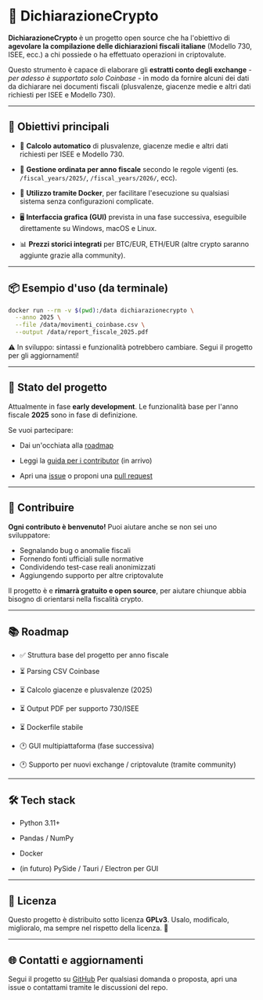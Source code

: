 # 🧾 DichiarazioneCrypto

**DichiarazioneCrypto** è un progetto open source che ha l'obiettivo di **agevolare la compilazione delle dichiarazioni fiscali italiane** (Modello 730, ISEE, ecc.) a chi possiede o ha effettuato operazioni in criptovalute.  

Questo strumento è capace di elaborare gli **estratti conto degli exchange** - *per adesso è supportato solo Coinbase* - in modo da fornire alcuni dei dati da dichiarare nei documenti fiscali (plusvalenze, giacenze medie e altri dati richiesti per ISEE e Modello 730).



---

## 🎯 Obiettivi principali

- 🧮 **Calcolo automatico** di plusvalenze, giacenze medie e altri dati richiesti per ISEE e Modello 730.

- 📁 **Gestione ordinata per anno fiscale** secondo le regole vigenti (es. `/fiscal_years/2025/`, `/fiscal_years/2026/`, ecc).

- 🐳 **Utilizzo tramite Docker**, per facilitare l'esecuzione su qualsiasi sistema senza configurazioni complicate.

- 🖥️ **Interfaccia grafica (GUI)** prevista in una fase successiva, eseguibile direttamente su Windows, macOS e Linux.

- 📊 **Prezzi storici integrati** per BTC/EUR, ETH/EUR (altre crypto saranno aggiunte grazie alla community).

  

---

## 📦 Esempio d'uso (da terminale)

```bash
docker run --rm -v $(pwd):/data dichiarazionecrypto \
  --anno 2025 \
  --file /data/movimenti_coinbase.csv \
  --output /data/report_fiscale_2025.pdf
```

⚠️ In sviluppo: sintassi e funzionalità potrebbero cambiare. Segui il progetto per gli aggiornamenti!



------

## 🚧 Stato del progetto

Attualmente in fase **early development**.
 Le funzionalità base per l'anno fiscale **2025** sono in fase di definizione.

Se vuoi partecipare:

- Dai un'occhiata alla [roadmap](#roadmap)

- Leggi la [guida per i contributor](CONTRIBUTING.md) (in arrivo)

- Apri una [issue](https://github.com/Roby91/DichiarazioneCrypto/issues) o proponi una [pull request](https://github.com/Roby91/DichiarazioneCrypto/pulls)

  

------

## 🤝 Contribuire

**Ogni contributo è benvenuto!**
 Puoi aiutare anche se non sei uno sviluppatore:

- Segnalando bug o anomalie fiscali
- Fornendo fonti ufficiali sulle normative
- Condividendo test-case reali anonimizzati
- Aggiungendo supporto per altre criptovalute

Il progetto è e **rimarrà gratuito e open source**, per aiutare chiunque abbia bisogno di orientarsi nella fiscalità crypto.



------

## 📚 Roadmap

- ✅ Struttura base del progetto per anno fiscale

- ⏳ Parsing CSV Coinbase

- ⏳ Calcolo giacenze e plusvalenze (2025)

- ⏳ Output PDF per supporto 730/ISEE

- ⏳ Dockerfile stabile

- 🕐 GUI multipiattaforma (fase successiva)

- 🕐 Supporto per nuovi exchange / criptovalute (tramite community)

  

------

## 🛠️ Tech stack

- Python 3.11+

- Pandas / NumPy

- Docker

- (in futuro) PySide / Tauri / Electron per GUI

  

------

## 📄 Licenza

Questo progetto è distribuito sotto licenza **GPLv3**.
Usalo, modificalo, miglioralo, ma sempre nel rispetto della licenza. 🙏



------

## 🌐 Contatti e aggiornamenti

Segui il progetto su [GitHub](https://github.com/Roby91/DichiarazioneCrypto)
Per qualsiasi domanda o proposta, apri una issue o contattami tramite le discussioni del repo.